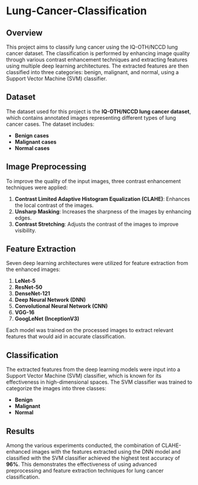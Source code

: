 # Lung-Cancer-Classification

## Overview

This project aims to classify lung cancer using the IQ-OTH/NCCD lung cancer dataset. The classification is performed by enhancing image quality through various contrast enhancement techniques and extracting features using multiple deep learning architectures. The extracted features are then classified into three categories: benign, malignant, and normal, using a Support Vector Machine (SVM) classifier.

## Dataset

The dataset used for this project is the **IQ-OTH/NCCD lung cancer dataset**, which contains annotated images representing different types of lung cancer cases. The dataset includes:

- **Benign cases**
- **Malignant cases**
- **Normal cases**

## Image Preprocessing

To improve the quality of the input images, three contrast enhancement techniques were applied:

1. **Contrast Limited Adaptive Histogram Equalization (CLAHE)**: Enhances the local contrast of the images.
2. **Unsharp Masking**: Increases the sharpness of the images by enhancing edges.
3. **Contrast Stretching**: Adjusts the contrast of the images to improve visibility.

## Feature Extraction

Seven deep learning architectures were utilized for feature extraction from the enhanced images:

1. **LeNet-5**
2. **ResNet-50**
3. **DenseNet-121**
4. **Deep Neural Network (DNN)**
5. **Convolutional Neural Network (CNN)**
6. **VGG-16**
7. **GoogLeNet (InceptionV3)**

Each model was trained on the processed images to extract relevant features that would aid in accurate classification.

## Classification

The extracted features from the deep learning models were input into a Support Vector Machine (SVM) classifier, which is known for its effectiveness in high-dimensional spaces. The SVM classifier was trained to categorize the images into three classes: 

- **Benign**
- **Malignant**
- **Normal**

## Results

Among the various experiments conducted, the combination of CLAHE-enhanced images with the features extracted using the DNN model and classified with the SVM classifier achieved the highest test accuracy of **96%**. This demonstrates the effectiveness of using advanced preprocessing and feature extraction techniques for lung cancer classification.

